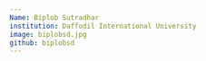 ```yaml
---
Name: Biplob Sutradhar
institution: Daffodil International University
image: biplobsd.jpg
github: biplobsd
---
```

